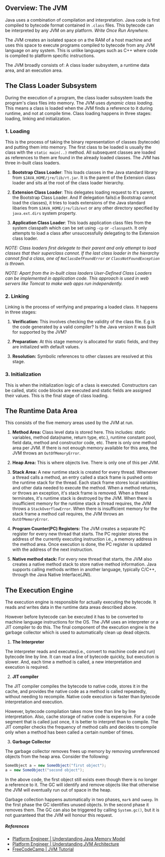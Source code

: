 
## Overview: The JVM

Java uses a combination of compilation and interpretation. Java code is first compiled to bytecode format contained in `.class` files. This bytecode can be interpreted by any JVM on any platform. _Write Once Run Anywhere._

The JVM creates an isolated space on a the RAM of a host machine and uses this space to execute programs compiled to bytecode from any JVM language on any system. This is unlike languages such as C++ where code is compiled to platform specific instructions.

The JVM broadly consists of: A class loader subsystem, a runtime data area, and an execution area.

## The Class Loader Subsystem

During the execution of a program, the class loader subsystem loads the program's class files into memory. The JVM uses _dynamic class loading_. This means a class is loaded when the JVM finds a reference to it during runtime, and not at compile time. Class loading happens in three stages: loading, linking and initialization.

### 1. Loading

This is the process of taking the binary representation of classes (bytecode) and putting them into memory. The first class to be loaded is usually the class with the `static main(..)` method. All subsequent classes are loaded as references to them are found in the already loaded classes. The JVM has three in-built class loaders.

1. **Bootstrap Class Loader**: This loads classes in the Java standard library from `$JAVA_HOME/jre/lib/rt.jar`. It is the parent of the Extension class loader and sits at the root of the class loader hierarchy.

2. **Extension Class Loader**: This delegates loading request to it's parent, the Bootstrap Class Loader. And If delegation fails(i.e Bootstrap cannot load the classes), it tries to loads extensions of the Java standard libaries from `$JAVA_HOME/jre/lib/ext` or any other directory specified by `java.ext.dirs` system property.


3. **Application Class Loader**: This loads application class files from the system classpath which can be set using `-cp` or `-classpath`. It only attempts to load a class after unsuccessfully delegating to the Extension class loader. 


_NOTE: Class loaders first delegate to their parent and only attempt to load classes that their superclass cannot. If the last class loader in the hierarchy cannot find a class, one of `NoClassDefFoundError` or `ClassNotFoundException` is thrown._

_NOTE: Apart from the in-built class laoders User-Defined Class Loaders can be implemented in application code. This approach is used in web servers like Tomcat to make web apps run independently._

### 2. Linking

Linking is the process of verifying and preparing a loaded class. It happens in three stages:

1. **Verification:** This involves checking the validity of the class file. E.g is the code generated by a valid compiler? Is the Java version it was built for supported by the JVM?

2. **Preparation:** At this stage memory is allocated for static fields, and they are initialized with default values.

3. **Resolution:** Symbolic references to other classes are resolved at this stage.

### 3. Initialization

This is when the initialization logic of a class is executed. Constructors can be called, static code blocks are executed and static fields are assigned their values. This is the final stage of class loading.

## The Runtime Data Area

This consists of the five memory areas used by the JVM at run. 

1. **Method Area:** Class level data is stored here. This includes: static variables, method data(name, return type, etc.), runtime constant pool, field data, method and constructor code, etc. There is only one method area per JVM. If there is not enough memory available for this area, the JVM throws an `OutOfMemoryError`.

2. **Heap Area:** This is where objects live. There is only one of this per JVM.

3. **Stack Area:** A new runtime stack is created for every thread. Whenever a thread calls a method, an entry called a stack frame is pushed onto the runtime stack for the thread. Each stack frame stores local variables and other data needed to execute the method. When a method returns, or throws an exception, it's stack frame is removed. When a thread terminates, it's runtime stack is destroyed by the JVM. When there is insufficient memory for the runtime stack a thread requires, the JVM throws a `StackOverflowError`. When there is insufficient memory for the stack frame a method call requires, the JVM throws an `OutOfMemoryError`.

4. **Program Counter(PC) Registers:** The JVM creates a separate PC register for every new thread that starts. The PC register stores the address of the currently executing instruction i.e., a memory address in the method area. Once execution is done, the PC register is updated with the address of the next instruction. 

5. **Native method stack:** For every new thread that starts, the JVM also creates a native method stack to store native method information. Java supports calling methods written in another language, typically C/C++, through the Java Native Interface(JNI).

## The Execution Engine

The execution engine is responsible for actually executing the bytecode. It reads and writes data in the runtime data areas described above.

However before bytecode can be executed it has to be converted to machine language instructions for the OS. The JVM uses an interpreter or a JIT compiler to do this. The final component of the execution engine is the garbage collector which is used to automatically clean up dead objects.

1. **The Interpreter**

The interpreter reads and executes(i.e., convert to machine code and run) bytecode line by line. It can read a line of bytecode quickly, but execution is slower. And, each time a method is called, a new interpretation and execution is required.

2. **JIT compiler**

The JIT compiler compiles the bytecode to native code, stores it in the cache, and provides the native code as a method is called repeatedly, without needing to recompile. Native code execution is faster than bytecode interpretation and execution. 

However, bytecode compilation takes more time than line by line interpretation. Also, cache storage of native code is expensive. For a code segment that is called just once, it is better to interpret than to compile. The JIT compiler checks the frequency of method calls and decides to compile only when a method has been called a certain number of times.

3. **Garbage Collector**

The garbage collector removes frees up memory by removing unreferenced objects from the heap area.
Consider the following:

```java
SomeObject a = new SomeObject("first object");
a = new SomeObject("second object");
```

In the above code, the first object still exists even though there is no longer a reference to it. The GC will identify and remove objects like that otherwise the JVM will eventually run out of space in the heap.

Garbage collection happens automatically in two phases, `mark` and `sweep`. In the first phase the GC identifies unused objects. In the second phase it removes them. The GC can also be triggered by calling `System.gc()`, but it is not guaranteed that the JVM will honour this request.

##### References

* [Platform Engineer | Understanding Java Memory Model](https://medium.com/platform-engineer/understanding-java-memory-model-1d0863f6d973)
* [Platform Engineer | Understanding JVM Architecture](https://medium.com/platform-engineer/understanding-jvm-architecture-22c0ddf09722)
* [FreeCodeCamp | JVM Tutorial](https://www.freecodecamp.org/news/jvm-tutorial-java-virtual-machine-architecture-explained-for-beginners/)
